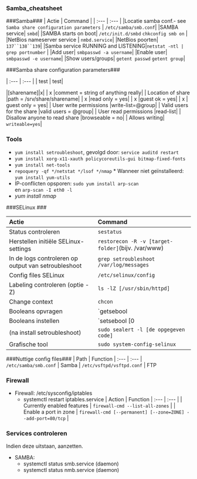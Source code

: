 ### Samba_cheatsheet


###Samba###
| Actie                                  | Command                                    |
| :---                                    | :---                                       |
|Locatie samba conf.- see `Samba share configuration parameters` |  `/etc/samba/smb.conf`|
|SAMBA service| `smbd`| 
|SAMBA starts on boot| `/etc/init.d/smbd` `chkconfig smb on` |
|NetBios nameserver service | `nmbd.service`|
|NetBios poorten| `137``138``139`|
|Samba service RUNNING and LISTENING|`netstat -ntl | grep portnumber` |
|Add user| `smbpasswd -a username`|
|Enable user| `smbpasswd -e username`|
|Show users/groups| `getent passwd` `getent group`|

###Samba share configuration parameters###

| :---                                    | :---                                       |
|  test  | test|

|[sharename]|x|
|    x   |comment = string of anything really|
|   Location of share     |path = /srv/share/sharename|
|   x    |read only = yes|
|    x    |guest ok = yes|
|   x    | guest only = yes|
|  User write permissions    |write-list=@group|
|  Valid users for the share    |valid users = @group|
| User read permissions    |read-list|
| Disallow anyone to read share   |browseable = no|
| Allows writing| `writeable=yes`|

### Tools
* `yum install setroubleshoot`, gevolgd door: `service auditd restart`
* `yum install xorg-x11-xauth policycoreutils-gui bitmap-fixed-fonts`
* `yum install net-tools`
* `repoquery -qf */netstat */lsof */nmap`
      * Wanneer niet geïnstalleerd: `yum install yum-utils`
* IP-conflicten opsporen: `sudo yum install arp-scan`
<br> en 
    `arp-scan -I eth0 -l`
* _yum install nmap_


###SELinux ###

| Actie                                  | Command                                    |
| :---                                    | :---                                       |
| Status controleren                | `sestatus` |
| Herstellen initiële SELinux-settings| `restorecon -R -v [target-folder]`(bijv. /var/www) |
| In de logs controleren op output van setroubleshoot | `grep setroubleshoot /var/log/messages` |
| Config files SELinux | `/etc/selinux/config `                         |
| Labeling controleren (optie -Z) | `ls -lZ [/usr/sbin/httpd]`                       |
| Change context | `chcon` |
| Booleans opvragen | `getsebool | grep X`) |
| Booleans instellen| `setsebool [0|1]`  |
| (na install setroubleshoot) | `sudo sealert -l [de opgegeven code]` |
| Grafische tool| `sudo system-config-selinux` |


###Nuttige config files###
| Path							| Function
| :---							| :---
| `/etc/samba/smb.conf`			| Samba
| `/etc/vsftpd/vsftpd.conf`		| FTP

### Firewall ###
* Firewall: /etc/sysconfig/iptables
    * systemctl restart iptables.service
| Action							| Function
| :---                                    | :---                                       |
| Currently enabled features       | `firewall-cmd --list-all-zones`                                  |
| Enable a port in zone            | `firewall-cmd [--permanent] [--zone=ZONE] --add-port=80/tcp`     |


### Services controleren ###
Indien deze uitstaan, aanzetten.
* SAMBA: 
    * systemctl status smb.service (daemon)
    * systemctl status nmb.service (daemon)
